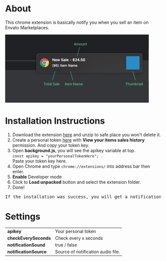 # About

This chrome extension is basically notify you when you sell an item on Envato Marketplaces.

<img src='https://github.com/eg/Sales-Notification-for-Envato-Authors/blob/master/assets/img/preview.png?raw=true' alt='preview'>

# Installation Instructions
<ol>
<li>Download the extension <a href='https://github.com/eg/Sales-Notification-for-Envato-Authors/archive/master.zip'>here</a> and unzip to safe place you won't delete it.</li>
<li>Create a personal token <a href='https://build.envato.com/create-token' target='_blank'>here</a> with <b>View your items sales history</b> permission. And copy your token key.</li>
<li>Open <b>background.js</b>, you will see the apikey variable at top. <br> <code>const apikey = "yourPersonalTokenHere"; </code>. <br>Paste your token key here.</li>
<li>Open Chrome and type <code>chrome://extensions/</code> into address bar then enter.</li>
<li><b>Enable</b> Developer mode</li>
<li>Click to <b>Load unpacked</b> button and select the extension folder.</li>
<li>Done! </li>
</ol>
<pre>If the installation was success, you will get a notification of your last sale.</pre>

# Settings
<table>
    <tr>
        <td><b>apikey</b></td>
        <td>Your personal token</td>
    </tr>
    <tr>
        <td><b>checkEverySeconds</b></td>
        <td>Check every x seconds</td>
    </tr>
    <tr>
        <td><b>notificationSound</b></td>
        <td>true / false</td>
    </tr>
    <tr>
        <td><b>notificationSource</b></td>
        <td>Source of notification audio file.</td>
    </tr>
</table>

